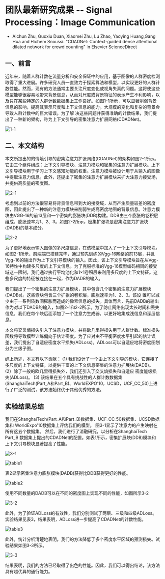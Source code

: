 # 团队最新研究成果 -- Signal Processing：Image Communication
+ Aichun Zhu, Guoxiu Duan, Xiaomei Zhu, Lu Zhao, Yaoying Huang,Gang Hua and Hichem Snoussi. "CDADNet: Context-guided dense attentional dilated network for crowd
counting" in Elsevier ScienceDirect

## 一、前言
近年来，随着人群计数在流量分析和安全保证中的应用，基于图像的人群密度检测取得了重大进展。许多研究人员一直致力于探索算法和模型，以实现更好的人群计数性能。然而，现有的方法通常主要关注尺度变化或视角失真的问题。这将使这些模型能够很容易地带来背景信息，从而对尺度或背景特征的表示产生不利影响，以及只在某些特定的人群计数数据集上工作良好。如图1-1所示，可以显著削弱背景信息的影响，提高其表示尺度和上下文信息的能力。大规模的变化和复杂的背景会导致人群计数中的巨大错误。为了解 决这些问题并获得准确的计数结果，我们提出了一种新的架构，称为上下文引导的密集注意力扩展网络(CDADNet)。

![1-1](https://github.com/NjtechCVLab/Level_2/blob/main/Crowd_Counting/Signal_processing_image_communicaiton/imgs/1.1.png)

## 二、本文结构

本文所提出的的情境引导的密集注意力扩张网络(CDADNet)的架构如图2-1所示。它由三个组件组成：上下文引导模块、注意力模块和密集的注意力扩展模块。上下文引导模块用于学习上下文感知功能的权重。注意力模块被设计用于从输入的图像中提取注意力信息。此外，还提出了密集的注意力扩展模块来扩大注意力接受场，并提供高质量的密度图。

![2-1](https://github.com/NjtechCVLab/Level_2/blob/main/Crowd_Counting/Signal_processing_image_communicaiton/imgs/2.1.png)

考虑到以前的方法很容易将背景信息带到大的接受域，从而产生质量较差的密度图，因此提出了一种新的注意力模块来削弱生成高密度地图的背景信息。注意力模块由VGG-16的前13层和一个密集的膨胀块(DDB)构建。DDB由三个膨胀的卷积层组成，膨胀速率为1、2、3。如图2-2所示，密集扩张块是密集注意力扩张块(DADB)的基本成分。

![2-2](https://github.com/NjtechCVLab/Level_2/blob/main/Crowd_Counting/Signal_processing_image_communicaiton/imgs/2.2.png)

为了更好地表示输入图像的多尺度信息，在该模型中加入了一个上下文引导模块。如图2-1所示，前端端已搭建完毕，通过预先训练的Vgg-16网络的前13层，并且Vgg-16的输出作为上下文引导模块的输入。因此，该上下文引导模块旨在从Vgg-16特性中构建多尺度的上下文信息。为了克服标准的Vgg-16模型编码相同的接受域这一限制，我们通过执行平均池化和1×1卷积层来利用多尺度的上下文特征。这些多尺度的特征被连接在一起，作为DADB的输入。

我们提出了一个密集的注意力扩展模块，其中包含几个密集的注意力扩展模块 (DADBs)。这些嵌块包含三个扩张的卷积层，膨胀速率为1、2、3。该设 置可以减少由于一系列质数间膨胀而造成的像素信息的损失。具体而言，先前DADB的输出作为对以下DADB的输入，如图2-1和2-2所示。为了防止网络出现太长时间和丢失信息，我们在每个块后面添加了一个注意力生成器，以更好地集成浅信息和深层信息。

本文将交叉熵损失引入了注意力模块，并将欧几里得损失用于人群计数。标准损失函数将导致模型训练偏向于估计密度。为了应对由不平衡密度水平引起的估计误差，我们提出了自适应密度水平损失(ADLoss)。ADLoss可以自适应地将密度图划分为三级子图。

综上所述，本文有以下贡献：
(1) 我们设计了一个由上下文引导的模块，它连接了多尺度的上下文特征，以提供丰富的上下文信息密集的注意力扩展块(DADB)。
(2）除了一般的欧几里得损失外，我们还引入了交叉熵损失和自适应 密度能级损失(ADLoss)。
(3) 该结果在五个具有挑战性的人群计数数据集(ShanghaiTech(Part_A和Part_B)、WorldEXPO'10，UCSD，UCF_CC_50)上进行了广泛的测试，该方法始终优于其他优秀的方法。

## 实验结果总结
我们在ShanghaiTech(Part_A和Part_B)数据集、UCF_CC_50数据集、UCSD数据集和 WorldExpo’10数据集上评估我们的模型。
图3-1显示了注意力的产生映射在所有这五个数据集。 然后，我们进行了消融研究，以分析在ShanghaiTech Part_B 数据集上提出的CDADNet的配置。如表1所示，密集扩展块(DDB)模块和上下文引导模块显著提高了性能。

![3-1](https://github.com/NjtechCVLab/Level_2/blob/main/Crowd_Counting/Signal_processing_image_communicaiton/imgs/3.1.png)

![table1](https://github.com/NjtechCVLab/Level_2/blob/main/Crowd_Counting/Signal_processing_image_communicaiton/imgs/table1.png)

表2显示密集注意力膨胀模块(DADB)获得比DDB获得更好的性能。

![table2](https://github.com/NjtechCVLab/Level_2/blob/main/Crowd_Counting/Signal_processing_image_communicaiton/imgs/table2.png)

使用不同数量的DADB可以在不同的密度图上实现不同的性能，如图所示3-2

![3-2](https://github.com/NjtechCVLab/Level_2/blob/main/Crowd_Counting/Signal_processing_image_communicaiton/imgs/3.2.png)

此外，为了验证ADLoss的有效性，我们分别测试了两层、三级和四级ADLoss。实验结果见表3，结果表明，ADLoss进一步提高了CDADNet的计数性能。

![table3](https://github.com/NjtechCVLab/Level_2/blob/main/Crowd_Counting/Signal_processing_image_communicaiton/imgs/Table3.png)

此外，统计分析清楚地表明，我们的方法降低了多个密度水平区域的预测损失。试验结果如图3-3所示。

![3-3](https://github.com/NjtechCVLab/Level_2/blob/main/Crowd_Counting/Signal_processing_image_communicaiton/imgs/3.3.png)

结果表明，我们的方法已经取得了出色的性能。因此，我们可以得出结论，该方法具有超优异的通行能力。
